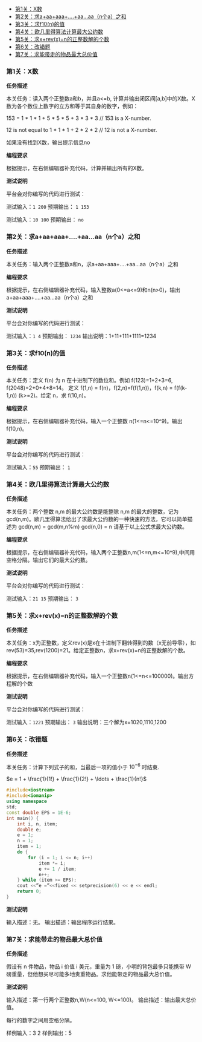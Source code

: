 - [ 第1关：X数](#-第1关x数)
- [ 第2关：求a+aa+aaa+....+aa…aa（n个a）之和](#-第2关求aaaaaaaaaan个a之和)
- [ 第3关：求f10(n)的值](#-第3关求f10n的值)
- [ 第4关：欧几里得算法计算最大公约数](#-第4关欧几里得算法计算最大公约数)
- [ 第5关：求x+rev(x)=n的正整数解的个数](#-第5关求xrevxn的正整数解的个数)
- [ 第6关：改错题](#-第6关改错题)
- [ 第7关：求能带走的物品最大总价值](#-第7关求能带走的物品最大总价值)
### <span id="head1"> 第1关：X数</span>

**任务描述**

本关任务：读入两个正整数a和b，并且a<=b, 计算并输出闭区间[a,b]中的X数。X数为各个数位上数字的立方和等于其自身的数字，例如： 

153 = 1 * 1 * 1 + 5 * 5 * 5 + 3 * 3 * 3  // 153 is a X-number. 

12 is not equal to 1 * 1 * 1 + 2 * 2 * 2  // 12 is not a X-number. 

如果没有找到X数，输出提示信息no

**编程要求**

根据提示，在右侧编辑器补充代码，计算并输出所有的X数。

**测试说明**

平台会对你编写的代码进行测试：

测试输入：`1 200` 预期输出： `1 153`

测试输入：`10 100` 预期输出： `no`

### <span id="head2"> 第2关：求a+aa+aaa+....+aa…aa（n个a）之和</span>

**任务描述**

本关任务：输入两个正整数a和n，求a+aa+aaa+….+aa…aa（n个a）之和

**编程要求**

根据提示，在右侧编辑器补充代码，输入整数a(0<=a<=9)和n(n>0)，输出a+aa+aaa+….+aa…aa（n个a）之和

**测试说明**

平台会对你编写的代码进行测试：

测试输入：`1 4` 预期输出： `1234` 输出说明：1+11+111+1111=1234


### <span id="head3"> 第3关：求f10(n)的值</span>

**任务描述**

本关任务：定义 f(n) 为 n 在十进制下的数位和。例如 f(123)=1+2+3=6, f(2048)=2+0+4+8=14。 定义 f(1,n) = f(n)，f(2,n)=f(f(1,n))，f(k,n) = f(f(k-1,n)) (k>=2)。给定 n，求 f(10,n)。

**编程要求**

根据提示，在右侧编辑器补充代码，输入一个正整数 n(1<=n<=10^9)。输出f(10,n)。

**测试说明**

平台会对你编写的代码进行测试：

测试输入：`55` 预期输出： `1`

### <span id="head4"> 第4关：欧几里得算法计算最大公约数</span>

**任务描述**

本关任务：两个整数 n,m 的最大公约数是能整除 n,m 的最大的整数，记为 gcd(n,m)。欧几里得算法给出了求最大公约数的一种快速的方法，它可以简单描述为    gcd(n,m) = gcd(m,n%m)    gcd(n,0) = n 请基于以上公式求最大公约数。

**编程要求**

根据提示，在右侧编辑器补充代码，输入两个正整数n,m(1<=n,m<=10^9),中间用空格分隔。输出它们的最大公约数。

**测试说明**

平台会对你编写的代码进行测试：

测试输入：`21 15` 预期输出： `3`

### <span id="head5"> 第5关：求x+rev(x)=n的正整数解的个数</span>

**任务描述**

本关任务：x为正整数，定义rev(x)是x在十进制下翻转得到的数（x无前导零），如rev(53)=35,rev(1200)=21。给定正整数n，求x+rev(x)=n的正整数解的个数。

**编程要求**

根据提示，在右侧编辑器补充代码，输入一个正整数n(1<=n<=100000)。输出方程解的个数

**测试说明**

平台会对你编写的代码进行测试：

测试输入：`1221` 预期输出： `3` 输出说明：三个解为x=1020,1110,1200

### <span id="head6"> 第6关：改错题</span>

**任务描述**

本关任务：计算下列式子的和，当最后一项的值小于 $10^{-6}$ 时结束.

$e = 1 + \frac{1}{1!} + \frac{1}{2!} + \ldots + \frac{1}{n!}$

```cpp
#include<iostream>
#include<iomanip>
using namespace
std;
const double EPS = 1E-6;
int main() {
    int i, n, item;
    double e;
    e = 1;
    n = 1;
    item = 1;
    do {
        for (i = 1; i <= n; i++)
            item *= i;
            e += 1 / item;
            n++;
    } while (item >= EPS);
    cout <<”e =”<<fixed << setprecision(6) << e << endl;
    return 0;
}
```
**测试说明**

输入描述：无。
输出描述：输出程序运行结果。



### <span id="head7"> 第7关：求能带走的物品最大总价值</span>

**任务描述**

假设有 n 件物品，物品 i 价值 i 美元，重量为 1 磅，小明的背包最多只能携带 W 磅重量，但他想买尽可能多地贵重物品。求他能带走的物品最大总价值。


**测试说明**

输入描述：第一行两个正整数n,W(n<=100, W<=100)。
输出描述：输出最大总价值。

每行的数字之间用空格分隔。

样例输入：3 2
样例输出：5
